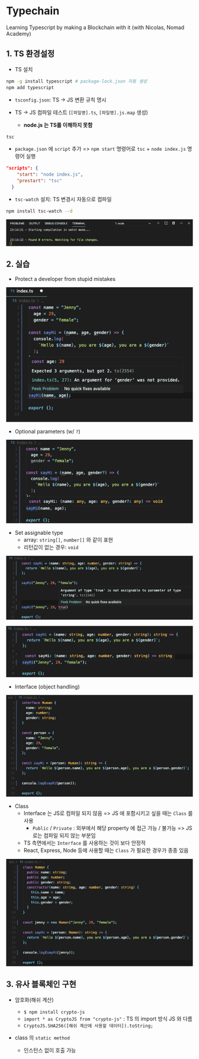 # Typechain

Learning Typescript by making a Blockchain with it (with Nicolas, Nomad Academy)

## 1. TS 환경설정

- TS 설치

```bash
npm -g install typescript # package-lock.json 자동 생성
npm add typescript
```

- `tsconfig.json`: TS -> JS 변환 규칙 명시

- TS -> JS 컴파일 테스트 (`[파일명].ts`, `[파일명].js.map` 생성)
  - **node.js 는 TS를 이해하지 못함**

```bash
tsc
```

- `package.json` 에 `script` 추가 => `npm start` 명령어로 `tsc` + `node index.js` 명령어 실행

```json
"scripts": {
    "start": "node index.js",
    "prestart": "tsc"
  }
```

- `tsc-watch` 설치: TS 변경시 자동으로 컴파일

```bash
npm install tsc-watch --d
```

![image-20200512231539956](images/image-20200512231539956.png)

## 2. 실습

- Protect a developer from stupid mistakes

![image-20200512224601004](images/image-20200512224601004.png)

- Optional parameters (w/ `?`)

![image-20200512225009656](images/image-20200512225009656.png)

- Set assignable type
  - array: `string[]`, `number[]` 와 같이 표현
  - 리턴값이 없는 경우: `void`

![image-20200512230205523](images/image-20200512230205523.png)

![image-20200512225954638](images/image-20200512225954638.png)

- Interface (object handling)

![image-20200513000259349](images/image-20200513000259349.png)

- Class
  - Interface 는 JS로 컴파일 되지 않음 => JS 에 포함시키고 싶을 때는 `Class` 를 사용
    - `Public` / `Private` : 외부에서 해당 property 에 접근 가능 / 불가능 => JS 로는 컴파일 되지 않는 부분임
  - TS 측면에서는 `Interface` 를 사용하는 것이 보다 안정적
  - React, Express, Node 등에 사용할 때는 `Class` 가 필요한 경우가 종종 있음

![image-20200513001039565](images/image-20200513001039565.png)

## 3. 유사 블록체인 구현

- 암호화(해쉬 계산)

  - `$ npm install crypto-js`
  - `import * as CryptoJS from "crypto-js"` : TS 의 import 방식 JS 와 다름
  - `CryptoJS.SHA256([해쉬 계산에 사용할 데이터]).toString;`

- class 의 `static method`
  - 인스턴스 없이 호출 가능
